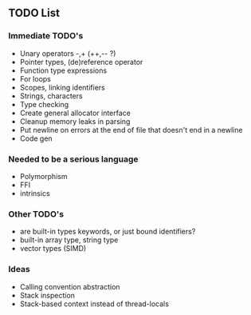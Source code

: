 ## TODO List

### Immediate TODO's

 - Unary operators -,+ (++,-- ?)
 - Pointer types, (de)reference operator
 - Function type expressions
 - For loops
 - Scopes, linking identifiers
 - Strings, characters
 - Type checking
 - Create general allocator interface
 - Cleanup memory leaks in parsing
 - Put newline on errors at the end of file that doesn't end in a newline
 - Code gen

### Needed to be a serious language

 - Polymorphism
 - FFI
 - intrinsics

### Other TODO's

 - are built-in types keywords, or just bound identifiers?
 - built-in array type, string type
 - vector types (SIMD)

### Ideas

 - Calling convention abstraction
 - Stack inspection
 - Stack-based context instead of thread-locals
